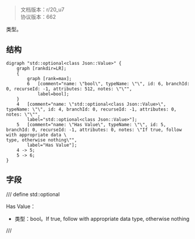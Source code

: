 # <!-- md:samp std::optional<class Json::Value> -->

> 文档版本：r/20_u7<br/>协议版本：662

<!-- md:samp std::optional<class Json::Value> -->类型。

## 结构

```viz
digraph "std::optional<class Json::Value>" {
	graph [rankdir=LR];
	{
		graph [rank=max];
		6	[comment="name: \"bool\", typeName: \"\", id: 6, branchId: 0, recurseId: -1, attributes: 512, notes: \"\"",
			label=bool];
	}
	4	[comment="name: \"std::optional<class Json::Value>\", typeName: \"\", id: 4, branchId: 0, recurseId: -1, attributes: 0, notes: \"\"",
		label="std::optional<class Json::Value>"];
	5	[comment="name: \"Has Value\", typeName: \"\", id: 5, branchId: 0, recurseId: -1, attributes: 0, notes: \"If true, follow with appropriate data \
type, otherwise nothing\"",
		label="Has Value"];
	4 -> 5;
	5 -> 6;
}

```

## 字段

/// define
std::optional<class Json::Value>

Has Value：<!-- md:samp bool -->

- 类型：bool。If true, follow with appropriate data type, otherwise nothing


///

